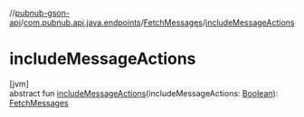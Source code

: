 //[pubnub-gson-api](../../../index.md)/[com.pubnub.api.java.endpoints](../index.md)/[FetchMessages](index.md)/[includeMessageActions](include-message-actions.md)

# includeMessageActions

[jvm]\
abstract fun [includeMessageActions](include-message-actions.md)(includeMessageActions: [Boolean](https://kotlinlang.org/api/latest/jvm/stdlib/kotlin-stdlib/kotlin/-boolean/index.html)): [FetchMessages](index.md)
